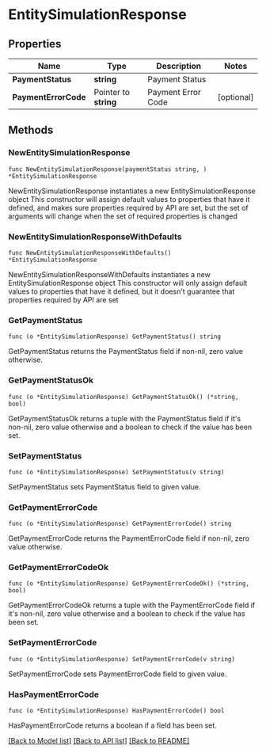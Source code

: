 # EntitySimulationResponse

## Properties

Name | Type | Description | Notes
------------ | ------------- | ------------- | -------------
**PaymentStatus** | **string** | Payment Status | 
**PaymentErrorCode** | Pointer to **string** | Payment Error Code | [optional] 

## Methods

### NewEntitySimulationResponse

`func NewEntitySimulationResponse(paymentStatus string, ) *EntitySimulationResponse`

NewEntitySimulationResponse instantiates a new EntitySimulationResponse object
This constructor will assign default values to properties that have it defined,
and makes sure properties required by API are set, but the set of arguments
will change when the set of required properties is changed

### NewEntitySimulationResponseWithDefaults

`func NewEntitySimulationResponseWithDefaults() *EntitySimulationResponse`

NewEntitySimulationResponseWithDefaults instantiates a new EntitySimulationResponse object
This constructor will only assign default values to properties that have it defined,
but it doesn't guarantee that properties required by API are set

### GetPaymentStatus

`func (o *EntitySimulationResponse) GetPaymentStatus() string`

GetPaymentStatus returns the PaymentStatus field if non-nil, zero value otherwise.

### GetPaymentStatusOk

`func (o *EntitySimulationResponse) GetPaymentStatusOk() (*string, bool)`

GetPaymentStatusOk returns a tuple with the PaymentStatus field if it's non-nil, zero value otherwise
and a boolean to check if the value has been set.

### SetPaymentStatus

`func (o *EntitySimulationResponse) SetPaymentStatus(v string)`

SetPaymentStatus sets PaymentStatus field to given value.


### GetPaymentErrorCode

`func (o *EntitySimulationResponse) GetPaymentErrorCode() string`

GetPaymentErrorCode returns the PaymentErrorCode field if non-nil, zero value otherwise.

### GetPaymentErrorCodeOk

`func (o *EntitySimulationResponse) GetPaymentErrorCodeOk() (*string, bool)`

GetPaymentErrorCodeOk returns a tuple with the PaymentErrorCode field if it's non-nil, zero value otherwise
and a boolean to check if the value has been set.

### SetPaymentErrorCode

`func (o *EntitySimulationResponse) SetPaymentErrorCode(v string)`

SetPaymentErrorCode sets PaymentErrorCode field to given value.

### HasPaymentErrorCode

`func (o *EntitySimulationResponse) HasPaymentErrorCode() bool`

HasPaymentErrorCode returns a boolean if a field has been set.


[[Back to Model list]](../README.md#documentation-for-models) [[Back to API list]](../README.md#documentation-for-api-endpoints) [[Back to README]](../README.md)


